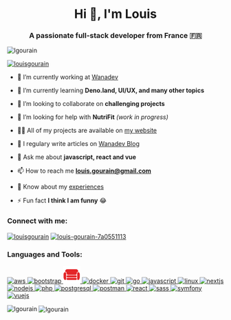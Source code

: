 <h1 align="center">Hi 👋, I'm Louis</h1>
<h3 align="center">A passionate full-stack developer from France 🇫🇷</h3>

<p align="left"> <img src="https://komarev.com/ghpvc/?username=lgourain&label=Profile%20views&color=0e75b6&style=flat" alt="lgourain" /> </p>

<p align="left"> <a href="https://twitter.com/louisgourain" target="blank"><img src="https://img.shields.io/twitter/follow/louisgourain?logo=twitter&style=for-the-badge" alt="louisgourain" /></a> </p>

- 🔭 I’m currently working at [Wanadev](https://www.wanadev.fr)

- 🌱 I’m currently learning **Deno.land, UI/UX, and many other topics**

- 👯 I’m looking to collaborate on **challenging projects**

- 🤝 I’m looking for help with **NutriFit** *(work in progress)*

- 👨‍💻 All of my projects are available on [my website](https://www.louis-gourain.com/)

- 📝 I regulary write articles on [Wanadev Blog](https://www.wanadev.fr/blog/)

- 💬 Ask me about **javascript, react and vue**

- 📫 How to reach me **louis.gourain@gmail.com**

- 📄 Know about my [experiences](https://www.linkedin.com/in/louis-gourain-7a0551113/)

- ⚡ Fun fact **I think I am funny** 😂

<h3 align="left">Connect with me:</h3>
<p align="left">
<a href="https://twitter.com/louisgourain" target="blank"><img align="center" src="https://cdn.jsdelivr.net/npm/simple-icons@3.0.1/icons/twitter.svg" alt="louisgourain" height="30" width="40" /></a>
<a href="https://linkedin.com/in/louis-gourain-7a0551113" target="blank"><img align="center" src="https://cdn.jsdelivr.net/npm/simple-icons@3.0.1/icons/linkedin.svg" alt="louis-gourain-7a0551113" height="30" width="40" /></a>
</p>

<h3 align="left">Languages and Tools:</h3>
<p align="left"> <a href="https://aws.amazon.com" target="_blank"> <img src="https://devicons.github.io/devicon/devicon.git/icons/amazonwebservices/amazonwebservices-original-wordmark.svg" alt="aws" width="40" height="40"/> </a> <a href="https://getbootstrap.com" target="_blank"> <img src="https://devicons.github.io/devicon/devicon.git/icons/bootstrap/bootstrap-plain.svg" alt="bootstrap" width="40" height="40"/> </a> <a href="https://couchdb.apache.org/" target="_blank"> <img src="https://raw.githubusercontent.com/devicons/devicon/0d6c64dbbf311879f7d563bfc3ccf559f9ed111c/icons/couchdb/couchdb-original.svg" alt="couchdb" width="40" height="40"/> </a> <a href="https://www.docker.com/" target="_blank"> <img src="https://devicons.github.io/devicon/devicon.git/icons/docker/docker-original-wordmark.svg" alt="docker" width="40" height="40"/> </a> <a href="https://git-scm.com/" target="_blank"> <img src="https://www.vectorlogo.zone/logos/git-scm/git-scm-icon.svg" alt="git" width="40" height="40"/> </a> <a href="https://golang.org" target="_blank"> <img src="https://devicons.github.io/devicon/devicon.git/icons/go/go-original.svg" alt="go" width="40" height="40"/> </a> <a href="https://developer.mozilla.org/en-US/docs/Web/JavaScript" target="_blank"> <img src="https://devicons.github.io/devicon/devicon.git/icons/javascript/javascript-original.svg" alt="javascript" width="40" height="40"/> </a> <a href="https://www.linux.org/" target="_blank"> <img src="https://devicons.github.io/devicon/devicon.git/icons/linux/linux-original.svg" alt="linux" width="40" height="40"/> </a> <a href="https://nextjs.org/" target="_blank"> <img src="https://cdn.worldvectorlogo.com/logos/nextjs-3.svg" alt="nextjs" width="40" height="40"/> </a> <a href="https://nodejs.org" target="_blank"> <img src="https://devicons.github.io/devicon/devicon.git/icons/nodejs/nodejs-original-wordmark.svg" alt="nodejs" width="40" height="40"/> </a> <a href="https://www.php.net" target="_blank"> <img src="https://devicons.github.io/devicon/devicon.git/icons/php/php-original.svg" alt="php" width="40" height="40"/> </a> <a href="https://www.postgresql.org" target="_blank"> <img src="https://devicons.github.io/devicon/devicon.git/icons/postgresql/postgresql-original-wordmark.svg" alt="postgresql" width="40" height="40"/> </a> <a href="https://postman.com" target="_blank"> <img src="https://www.vectorlogo.zone/logos/getpostman/getpostman-icon.svg" alt="postman" width="40" height="40"/> </a> <a href="https://reactjs.org/" target="_blank"> <img src="https://devicons.github.io/devicon/devicon.git/icons/react/react-original-wordmark.svg" alt="react" width="40" height="40"/> </a> <a href="https://sass-lang.com" target="_blank"> <img src="https://devicons.github.io/devicon/devicon.git/icons/sass/sass-original.svg" alt="sass" width="40" height="40"/> </a> <a href="https://symfony.com" target="_blank"> <img src="https://symfony.com/logos/symfony_black_03.svg" alt="symfony" width="40" height="40"/> </a> <a href="https://vuejs.org/" target="_blank"> <img src="https://devicons.github.io/devicon/devicon.git/icons/vuejs/vuejs-original-wordmark.svg" alt="vuejs" width="40" height="40"/> </a> </p>

<p><img align="left" src="https://github-readme-stats.vercel.app/api/top-langs?username=lgourain&show_icons=true&locale=en&layout=compact" alt="lgourain" /></p>

<p>&nbsp;<img align="center" src="https://github-readme-stats.vercel.app/api?username=lgourain&show_icons=true&locale=en" alt="lgourain" /></p>
